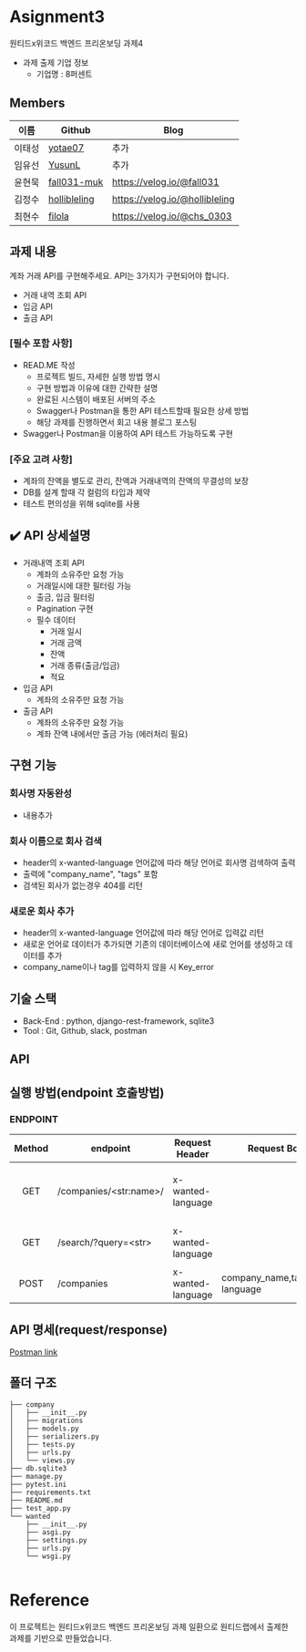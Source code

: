 # Asignment3
원티드x위코드 백엔드 프리온보딩 과제4
- 과제 출제 기업 정보
  - 기업명 : 8퍼센트
  
## Members
|이름   |Github                   |Blog|
|-------|-------------------------|--------------------|
|이태성 |[yotae07](https://github.com/yotae07)     | 추가   |
|임유선 |[YusunL](https://github.com/YusunL)   | 추가   |
|윤현묵 |[fall031-muk](https://github.com/fall031-muk) | https://velog.io/@fall031   |
|김정수 |[hollibleling](https://github.com/hollibleling) | https://velog.io/@hollibleling  |
|최현수 |[filola](https://github.com/filola) | https://velog.io/@chs_0303 |

## 과제 내용

계좌 거래 API를 구현해주세요. API는 3가지가 구현되어야 합니다.
  - 거래 내역 조회 API
  - 입금 API
  - 출금 API

</aside>

### [필수 포함 사항]
- READ.ME 작성
    - 프로젝트 빌드, 자세한 실행 방법 명시
    - 구현 방법과 이유에 대한 간략한 설명
    - 완료된 시스템이 배포된 서버의 주소
    - Swagger나 Postman을 통한 API 테스트할때 필요한 상세 방법
    - 해당 과제를 진행하면서 회고 내용 블로그 포스팅
- Swagger나 Postman을 이용하여 API 테스트 가능하도록 구현

### [주요 고려 사항]
- 계좌의 잔액을 별도로 관리, 잔액과 거래내역의 잔액의 무결성의 보장
- DB를 설계 할때 각 컬럼의 타입과 제약
- 테스트 편의성을 위해 sqlite를 사용

✔️ **API 상세설명**
---

- 거래내역 조회 API
    - 계좌의 소유주만 요청 가능
    - 거래일시에 대한 필터링 가능
    - 출금, 입금 필터링
    - Pagination 구현
    - 필수 데이터
      - 거래 일시
      - 거래 금액
      - 잔액
      - 거래 종류(출금/입금)
      - 적요 
- 입금 API
    - 계좌의 소유주만 요청 가능
- 출금 API
    - 계좌의 소유주만 요청 가능
    - 계좌 잔액 내에서만 출금 가능 (에러처리 필요)  
  
## 구현 기능
### 회사명 자동완성
- 내용추가

### 회사 이름으로 회사 검색
- header의 x-wanted-language 언어값에 따라 해당 언어로 회사명 검색하여 출력
- 출력에 "company_name", "tags" 포함
- 검색된 회사가 없는경우 404를 리턴

### 새로운 회사 추가
- header의 x-wanted-language 언어값에 따라 해당 언어로 입력값 리턴
- 새로운 언어로 데이터가 추가되면 기존의 데이터베이스에 새로 언어를 생성하고 데이터를 추가
- company_name이나 tag를 입력하지 않을 시 Key_error 

## 기술 스택
- Back-End : python, django-rest-framework, sqlite3
- Tool     : Git, Github, slack, postman

## API

## 실행 방법(endpoint 호출방법)

### ENDPOINT

| Method | endpoint | Request Header | Request Body | Remark |
|:------:|-------------|-----|------|--------|
|GET|/companies/\<str:name\>/|x-wanted-language||회사 이름으로 회사 검색|
|GET|/search/?query=\<str\>|x-wanted-language||회사 검색시 자동 완성|
|POST|/companies|x-wanted-language|company_name,tag_name, language|회사 추가 기능|




## API 명세(request/response)
  
  [Postman link](https://documenter.getpostman.com/view/17228945/UVC5FTD6)

## 폴더 구조
```
├── company
│   ├── __init__.py
│   ├── migrations           
│   ├── models.py
│   ├── serializers.py
│   ├── tests.py
│   ├── urls.py
│   └── views.py
├── db.sqlite3
├── manage.py
├── pytest.ini
├── requirements.txt
├── README.md
├── test_app.py
└── wanted
    ├── __init__.py
    ├── asgi.py
    ├── settings.py
    ├── urls.py
    └── wsgi.py


```

# Reference
이 프로젝트는 원티드x위코드 백엔드 프리온보딩 과제 일환으로 원티드랩에서 출제한 과제를 기반으로 만들었습니다.
